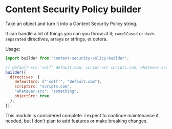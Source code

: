# Content Security Policy builder

Take an object and turn it into a Content Security Policy string.

It can handle a lot of things you can you throw at it; `camelCased` or
`dash-separated` directives, arrays or strings, et cetera.

Usage:

```javascript
import builder from "content-security-policy-builder";

// default-src 'self' default.com; script-src scripts.com; whatever-src something; object-src
builder({
  directives: {
    defaultSrc: ["'self'", "default.com"],
    scriptSrc: "scripts.com",
    "whatever-src": "something",
    objectSrc: true,
  },
});
```

This module is considered complete. I expect to continue maintenance if needed,
but I don't plan to add features or make breaking changes.
